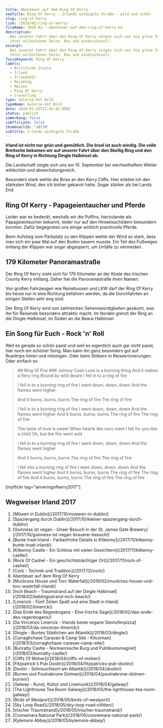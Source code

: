 ```yaml
---
title: Abenteuer auf dem Ring Of Kerry
seoTitle: Ring Of Kerry - Irlands windigste Straße - wild und schön
slug: ring-of-kerry
link: /2018/01/ring-of-kerry/
fileName: 2018-01---abenteuer-auf-dem-ring-of-kerry.md
description:
  Bei unserer Fahrt über den Ring Of Kerry zeigte sich uns die grüne Insel von
  ihrer wildschönen Seite. Rau und eindrucksvoll.
excerpt:
  Bei unserer Fahrt über den Ring Of Kerry zeigte sich uns die grüne Insel von
  ihrer wildschönen Seite. Rau und eindrucksvoll.
focusKeyword: Ring Of Kerry
labels:
  - Brititsche Inseln
  - Irland
  - Irland2017
  - Reisblog
  - Reisen
  - Ring Of Kerry
  - travelling
type: Galerie mit Bild
typeName: Galerie mit Bild
date: 2018-01-03T22:42:42.000Z
status: publish
isWerbung: false
isAffiliate: false
thumbnailId: "18770"
subTitle: Irlands windigste Straße
---
```


<strong>Irland ist nicht nur grün und gemütlich. Die Insel ist auch windig. Die
volle Breitseite bekamen wir auf unserer Fahrt über den Skellig Ring und den
Ring of Kerry in Richtung Dingle Halbinsel ab.</strong>

Die Landschaft zeigte sich uns am 10. September bei wechselhaftem Wetter
wildschön und abwechslungsreich.

Besonders stark wehte die Brise an den Kerry Cliffs. Hier erlebte ich den
stärksten Wind, den ich bisher gekannt hatte. Sogar stärker als bei Lands End.

## Ring Of Kerry - Papageientaucher und Pferde

Leider war es bedeckt, weshalb wir die Puffins, hierzulande als Papageientaucher
bekannt, leider nur auf den Hinweisschildern bewundern konnten. Dafür begegneten
uns einige wirklich prachtvolle Pferde.

Beim Aufstieg vom Parkplatz zu den Klippen wehte der Wind so stark, dass man
sich ein paar Mal auf den Boden kauern musste. Ein Teil des Fußweges entlang der
Klippen war sogar abgesperrt, um Unfälle zu vermeiden.

## 179 Kilometer Panoramastraße

Der Ring Of Kerry zieht sich für 179 Kilometer an der Küste des Irischen County
Kerry entlang. Daher hat die Panoramastraße ihren Namen.

Von großen Fahrzeugen wie Reisebussen und LKW darf der Ring Of Kerry bis heute
nur in eine Richtung befahren werden, da die Durchfahrten an einigen Stellen
sehr eng sind.

Der Ring Of Kerry wird von zahlreichen Sehenswürdigkeiten gesäumt, was ihn für
Reisende besonders attraktiv macht. Im Norden grenzt der Ring an die
Dingle-Halbinsel, im Süden an die Beara-Halbinsel.

## Ein Song für Euch - Rock 'n' Roll

Weil es gerade so schön passt und weil es eigentlich auch gar nicht passt, hier
noch ein schöner Song. Man kann ihn ganz besonders gut auf Roadtrips hören und
mitsingen. Oder beim Stöbern in Reiseerinnerungen. Oder einfach so.

<blockquote>
## Ring Of Fire
### Johnny Cash
Love is a burning thing
And it makes a fiery ring
Bound by wild desire
I fell in to a ring of fire

I fell in to a burning ring of fire I went down, down, down And the flames went
higher

And it burns, burns, burns The ring of fire The ring of fire

I fell in to a burning ring of fire I went down, down, down And the flames went
higher And it burns, burns, burns The ring of fire The ring of fire

The taste of love is sweet When hearts like ours meet I fell for you like a
child Oh, but the fire went wild

I fell in to a burning ring of fire I went down, down, down And the flames went
higher

And it burns, burns, burns The ring of fire The ring of fire

I fell into a burning ring of fire I went down, down, down And the flames went
higher And it burns, burns, burns The ring of fire The ring of fire And it
burns, burns, burns The ring of fire The ring of fire</blockquote>

[myflickr tag="anneringofkerry2017"]

## Wegweiser Irland 2017

<ol>
    <li> [Möwen in Dublin](/2017/10/moewen-in-dublin/) </li>
    <li> [Spaziergang durch Dublin](/2017/10/kleiner-spaziergang-durch-dublin/) </li>
    <li> [Guinness ist vegan - Unser Besuch in der St. James Gate Brewery](/2017/10/guinness-ist-vegan-brauerei-besuch/) </li>
    <li> [Bunte Insel Irland - Farbenfrohe Details in Kilkenny](/2017/11/kilkenny-bunte-insel-irland/) </li>
    <li> [Kilkenny Castle - Ein Schloss mit vielen Gesichtern](/2017/11/kilkenny-castle/) </li>
    <li> [Rock Of Cashel - Ein geschichtsträchtiger Ort](/2017/11/rock-of-cashel/) </li>
    <li> [Cork - Technik und Tradition](/2017/12/cork/) </li>
    <li>Abenteuer auf dem Ring Of Kerry</li>
    <li> [Muckross House und Torc Waterfall](/2018/02/muckross-house-und-torc-waterfall-irland/) </li>
    <li> [Inch Beach - Traumstrand auf der Dingle Halbinsel](/2018/02/lieblingsstrand-inch-beach/) </li>
    <li> [Limerick - Fünf Zeilen Spaß und eine Stadt in Irland](/2018/02/limerick/) </li>
    <li> [Das Ende des Regenbogens - Eine Irische Sage](/2018/02/das-ende-des-regenbogens/) </li>
    <li> [Da Vincenzo Limerick - Irlands beste vegane Steinofenpizza](/2018/03/da-vincenzo-limerick/) </li>
    <li> [Dingle - Buntes Städtchen am Atlantik](/2018/03/dingle/) </li>
    <li> [Curraghchase Caravan &amp; Camp Site - Kilcornan](/2018/03/curraghchase-caravan-camp-site/) </li>
    <li> [Bunratty Castle - Normannische Burg und Publikumsmagnet](/2018/03/bunratty-castle/) </li>
    <li> [Cliffs Of Moher](/2018/04/cliffs-of-moher/) </li>
    <li> [Fitzpatrick's Pub Doolin](/2018/04/fitzpatricks-pub-doolin/) </li>
    <li> [Doolin - Sehnsuchtsort am Atlantik](/2018/04/doolin/) </li>
    <li> [Burren und Poulnabrone Dolmen](/2018/04/poulnabrone-dolmen-burren/) </li>
    <li> [Galway - Kunst, Kultur und Livemusik](/2018/04/galway/) </li>
    <li> [The Lighthouse Tea Room Galway](/2018/05/the-lighthouse-tea-room-galway/) </li>
    <li> [Birds of Westport](/2018/05/birds-of-westport/) </li>
    <li> [Sky Loop Road](/2018/05/sky-loop-road-clifden/) </li>
    <li> [Irischer Traumstrand](/2018/05/irischer-traumstrand/) </li>
    <li> [Connemara National Park](/2018/05/connemara-national-park/) </li>
    <li> [Kylemore Abbey](/2018/05/kylemore-abbey/) </li>
</ol>
